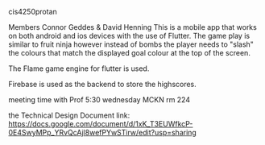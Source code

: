 cis4250protan

Members Connor Geddes & David Henning This is a mobile app that works on both android and ios devices with the use of Flutter. The game play is similar to fruit ninja however instead of bombs the player needs to "slash" the colours that match the displayed goal colour at the top of the screen.

The Flame game engine for flutter is used.

Firebase is used as the backend to store the highscores.

meeting time with Prof 5:30 wednesday MCKN rm 224

the Technical Design Document link:
https://docs.google.com/document/d/1xK_T3EUWfkcP-0E4SwyMPp_YRvQcAjl8wefPYwSTirw/edit?usp=sharing
